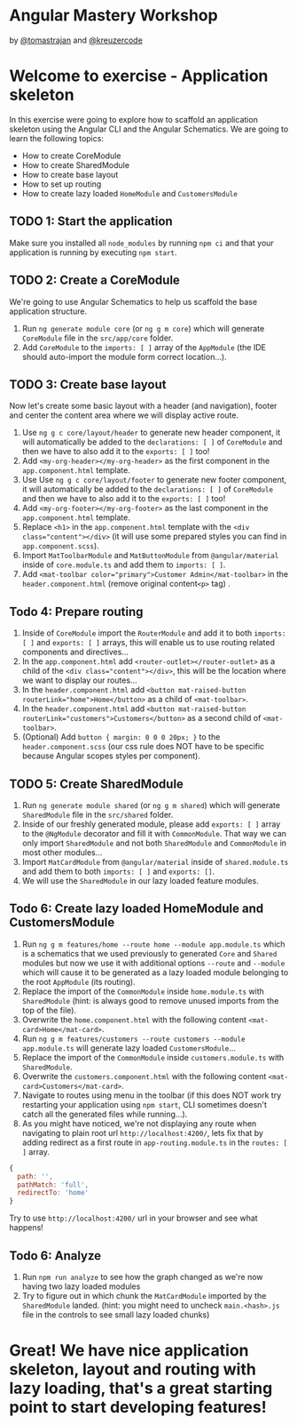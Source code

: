# Angular Mastery Workshop

by [@tomastrajan](https://twitter.com/tomastrajan) and [@kreuzercode](https://twitter.com/kreuzercode)

# Welcome to exercise - Application skeleton

In this exercise were going to explore how to scaffold an application skeleton using the Angular CLI and the Angular Schematics. We are going to learn the following topics:

- How to create CoreModule
- How to create SharedModule
- How to create base layout
- How to set up routing
- How to create lazy loaded `HomeModule` and `CustomersModule`

## TODO 1: Start the application
Make sure you installed all `node_modules` by running `npm ci` and that your application is running by executing `npm start`.

## TODO 2: Create a CoreModule
We're going to use Angular Schematics to help us scaffold the base application structure.

1. Run `ng generate module core` (or `ng g m core`) which will generate `CoreModule` file in the `src/app/core` folder.
2. Add `CoreModule` to the `imports: [ ]` array of the `AppModule` (the IDE should auto-import the module form correct location...).

## TODO 3: Create base layout
Now let's create some basic layout with a header (and navigation), footer and center the content area where we will display active route.

1. Use `ng g c core/layout/header` to generate new header component, it will automatically be added to the `declarations: [ ]` of `CoreModule` and then we have to also add it to the `exports: [ ]` too! 
2. Add `<my-org-header></my-org-header>` as the first component in the `app.component.html` template.
3. Use Use `ng g c core/layout/footer` to generate new footer component, it will automatically be added to the `declarations: [ ]` of `CoreModule` and then we have to also add it to the `exports: [ ]` too!
4. Add `<my-org-footer></my-org-footer>` as the last component in the `app.component.html` template.
5. Replace `<h1>` in the `app.component.html` template with the `<div class="content"></div>` (it will use some prepared styles you can find in `app.component.scss`).
6. Import `MatToolbarModule` and `MatButtonModule` from `@angular/material` inside of `core.module.ts` and add them to `imports: [ ]`.
7. Add `<mat-toolbar color="primary">Customer Admin</mat-toolbar>` in the `header.component.html` (remove original content`<p>` tag) .

## Todo 4: Prepare routing

1. Inside of `CoreModule` import the `RouterModule` and add it to both `imports: [ ]` and `exports: [ ]` arrays, this will enable us to use routing related components and directives...
2. In the `app.component.html` add `<router-outlet></router-outlet>` as a child of the `<div class="content"></div>`, this will be the location where we want to display our routes...
3. In the `header.component.html` add `<button mat-raised-button routerLink="home">Home</button>` as a child of `<mat-toolbar>`.
4. In the `header.component.html` add `<button mat-raised-button routerLink="customers">Customers</button>` as a second child of `<mat-toolbar>`.
5. (Optional) Add `button { margin: 0 0 0 20px; }` to the `header.component.scss` (our css rule does NOT have to be specific because Angular scopes styles per component).

## TODO 5: Create SharedModule
1. Run `ng generate module shared` (or `ng g m shared`) which will generate `SharedModule` file in the `src/shared` folder.
2. Inside of our freshly generated module, please add `exports: [ ]` array to the `@NgModule` decorator and fill it with `CommonModule`. That way we can only import `SharedModule` and not both `SharedModule` and `CommonModule` in most other modules...
3. Import `MatCardModule` from `@angular/material` inside of `shared.module.ts` and add them to both `imports: [ ]` and `exports: []`.
4. We will use the `SharedModule` in our lazy loaded feature modules.

## Todo 6: Create lazy loaded HomeModule and CustomersModule
1. Run `ng g m features/home --route home --module app.module.ts` which is a schematics that we used previously to generated `Core` and `Shared` modules but now we use it with additional options `--route` and `--module` which will cause it to be generated as a lazy loaded module belonging to the root `AppModule` (its routing).
2. Replace the import of the `CommonModule` inside `home.module.ts` with `SharedModule` (hint: is always good to remove unused imports from the top of the file).
3. Overwrite the `home.component.html` with the following content `<mat-card>Home</mat-card>`.
4. Run `ng g m features/customers --route customers --module app.module.ts` will generate lazy loaded `CustomersModule`...
5. Replace the import of the `CommonModule` inside `customers.module.ts` with `SharedModule`.
6. Overwrite the `customers.component.html` with the following content `<mat-card>Customers</mat-card>`.
7. Navigate to routes using menu in the toolbar (if this does NOT work try restarting your application using `npm start`, CLI sometimes doesn't catch all the generated files while running...).
8. As you might have noticed, we're not displaying any route when navigating to plain root url `http://localhost:4200/`, lets fix that by adding redirect as a first route in `app-routing.module.ts` in the `routes: [ ]` array.

```javascript
{
  path: '',
  pathMatch: 'full',
  redirectTo: 'home'
}

```
Try to use `http://localhost:4200/` url in your browser and see what happens!

## Todo 6: Analyze
1. Run `npm run analyze` to see how the graph changed as we're now having two lazy loaded modules
2. Try to figure out in which chunk the `MatCardModule` imported by the `SharedModule` landed. (hint: you might need to uncheck `main.<hash>.js` file in the controls to see small lazy loaded chunks)

# Great! We have nice application skeleton, layout and routing with lazy loading, that's a great starting point to start developing features!
